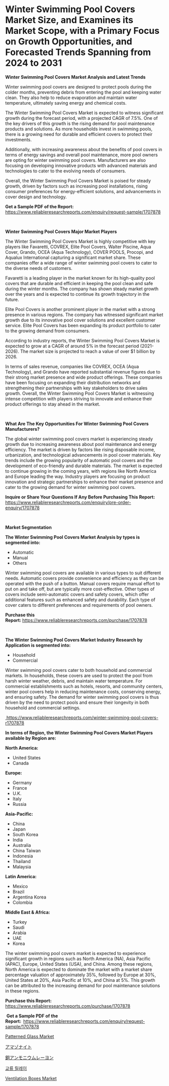 <p><h1>Winter Swimming Pool Covers Market Size, and Examines its Market Scope, with a Primary Focus on Growth Opportunities, and Forecasted Trends Spanning from 2024 to 2031</h1></p><p><strong>Winter Swimming Pool Covers Market Analysis and Latest Trends</strong></p>
<p><p>Winter swimming pool covers are designed to protect pools during the colder months, preventing debris from entering the pool and keeping water clean. They also help to reduce evaporation and maintain water temperature, ultimately saving energy and chemical costs.</p><p>The Winter Swimming Pool Covers Market is expected to witness significant growth during the forecast period, with a projected CAGR of 7.5%. One of the key drivers of this growth is the rising demand for pool maintenance products and solutions. As more households invest in swimming pools, there is a growing need for durable and efficient covers to protect their investments.</p><p>Additionally, with increasing awareness about the benefits of pool covers in terms of energy savings and overall pool maintenance, more pool owners are opting for winter swimming pool covers. Manufacturers are also focusing on developing innovative products with advanced materials and technologies to cater to the evolving needs of consumers.</p><p>Overall, the Winter Swimming Pool Covers Market is poised for steady growth, driven by factors such as increasing pool installations, rising consumer preferences for energy-efficient solutions, and advancements in cover design and technology.</p></p>
<p><strong>Get a Sample PDF of the Report:&nbsp;</strong> <a href="https://www.reliableresearchreports.com/enquiry/request-sample/1707878">https://www.reliableresearchreports.com/enquiry/request-sample/1707878</a></p>
<p>&nbsp;</p>
<p><strong>Winter Swimming Pool Covers Major Market Players</strong></p>
<p><p>The Winter Swimming Pool Covers Market is highly competitive with key players like Favaretti, COVREX, Elite Pool Covers, Walter Piscine, Aqua Cover, Grando, OCEA (Aqua Technology), COVER POOLS, Procopi, and Aqualux International capturing a significant market share. These companies offer a wide range of winter swimming pool covers to cater to the diverse needs of customers.</p><p>Favaretti is a leading player in the market known for its high-quality pool covers that are durable and efficient in keeping the pool clean and safe during the winter months. The company has shown steady market growth over the years and is expected to continue its growth trajectory in the future.</p><p>Elite Pool Covers is another prominent player in the market with a strong presence in various regions. The company has witnessed significant market growth due to its innovative pool cover solutions and excellent customer service. Elite Pool Covers has been expanding its product portfolio to cater to the growing demand from consumers.</p><p>According to industry reports, the Winter Swimming Pool Covers Market is expected to grow at a CAGR of around 5% in the forecast period (2021-2026). The market size is projected to reach a value of over $1 billion by 2026.</p><p>In terms of sales revenue, companies like COVREX, OCEA (Aqua Technology), and Grando have reported substantial revenue figures due to their strong market presence and wide product offerings. These companies have been focusing on expanding their distribution networks and strengthening their partnerships with key stakeholders to drive sales growth. Overall, the Winter Swimming Pool Covers Market is witnessing intense competition with players striving to innovate and enhance their product offerings to stay ahead in the market.</p></p>
<p>&nbsp;</p>
<p><strong>What Are The Key Opportunities For Winter Swimming Pool Covers Manufacturers?</strong></p>
<p><p>The global winter swimming pool covers market is experiencing steady growth due to increasing awareness about pool maintenance and energy efficiency. The market is driven by factors like rising disposable income, urbanization, and technological advancements in pool cover materials. Key trends include the growing popularity of automatic pool covers and the development of eco-friendly and durable materials. The market is expected to continue growing in the coming years, with regions like North America and Europe leading the way. Industry players are focusing on product innovation and strategic partnerships to enhance their market presence and cater to the growing demand for winter swimming pool covers.</p></p>
<p><strong>Inquire or Share Your Questions If Any Before Purchasing This Report:</strong> <a href="https://www.reliableresearchreports.com/enquiry/pre-order-enquiry/1707878">https://www.reliableresearchreports.com/enquiry/pre-order-enquiry/1707878</a></p>
<p>&nbsp;</p>
<p><strong>Market Segmentation</strong></p>
<p><strong>The Winter Swimming Pool Covers Market Analysis by types is segmented into:</strong></p>
<p><ul><li>Automatic</li><li>Manual</li><li>Others</li></ul></p>
<p><p>Winter swimming pool covers are available in various types to suit different needs. Automatic covers provide convenience and efficiency as they can be operated with the push of a button. Manual covers require manual effort to put on and take off, but are typically more cost-effective. Other types of covers include semi-automatic covers and safety covers, which offer additional features such as enhanced safety and durability. Each type of cover caters to different preferences and requirements of pool owners.</p></p>
<p><strong>Purchase this Report:&nbsp;</strong><a href="https://www.reliableresearchreports.com/purchase/1707878">https://www.reliableresearchreports.com/purchase/1707878</a></p>
<p>&nbsp;</p>
<p><strong>The Winter Swimming Pool Covers Market Industry Research by Application is segmented into:</strong></p>
<p><ul><li>Household</li><li>Commercial</li></ul></p>
<p><p>Winter swimming pool covers cater to both household and commercial markets. In households, these covers are used to protect the pool from harsh winter weather, debris, and maintain water temperature. For commercial establishments such as hotels, resorts, and community centers, winter pool covers help in reducing maintenance costs, conserving energy, and ensuring safety. The demand for winter swimming pool covers is thus driven by the need to protect pools and ensure their longevity in both household and commercial settings.</p></p>
<p><a href="https://www.reliableresearchreports.com/winter-swimming-pool-covers-r1707878">&nbsp;https://www.reliableresearchreports.com/winter-swimming-pool-covers-r1707878</a></p>
<p><strong>In terms of Region, the Winter Swimming Pool Covers Market Players available by Region are:</strong></p>
<p>
    <p> <strong> North America: </strong>
        <ul>
            <li>United States</li>
            <li>Canada</li>
        </ul>
        </p> 
    <p> <strong> Europe: </strong>
        <ul>
            <li>Germany</li>
            <li>France</li>
            <li>U.K.</li>
            <li>Italy</li>
            <li>Russia</li>
        </ul>
        </p> 
    <p> <strong> Asia-Pacific: </strong>
        <ul>
            <li>China</li>
            <li>Japan</li>
            <li>South Korea</li>
            <li>India</li>
            <li>Australia</li>
            <li>China Taiwan</li>
            <li>Indonesia</li>
            <li>Thailand</li>
            <li>Malaysia</li>
        </ul>
        </p> 
    <p> <strong> Latin America: </strong>
        <ul>
            <li>Mexico</li>
            <li>Brazil</li>
            <li>Argentina Korea</li>
            <li>Colombia</li>
        </ul>
        </p> 
    <p> <strong> Middle East & Africa: </strong>
        <ul>
            <li>Turkey</li>
            <li>Saudi</li>
            <li>Arabia</li>
            <li>UAE</li>
            <li>Korea</li>
        </ul>
    </p>
    </p>
<p><p>The winter swimming pool covers market is expected to experience significant growth in regions such as North America (NA), Asia Pacific (APAC), Europe, United States (USA), and China. Among these regions, North America is expected to dominate the market with a market share percentage valuation of approximately 35%, followed by Europe at 30%, United States at 20%, Asia Pacific at 10%, and China at 5%. This growth can be attributed to the increasing demand for pool maintenance solutions in these regions.</p></p>
<p><strong>Purchase this Report: </strong><a href="https://www.reliableresearchreports.com/purchase/1707878">https://www.reliableresearchreports.com/purchase/1707878</a></p>
<p>&nbsp;<strong>Get a Sample PDF of the Report:&nbsp;&nbsp;</strong><a href="https://www.reliableresearchreports.com/enquiry/request-sample/1707878">https://www.reliableresearchreports.com/enquiry/request-sample/1707878</a></p>
<p><strong></strong></p>
<p><p><a href="https://issuu.com/reportprime-2/docs/patterned-glass-market-size-2030.pptx">Patterned Glass Market</a></p><p><a href="https://github.com/dzy793153605/Market-Research-Report-List-1/blob/main/368258431106.md">アマゾナイト</a></p><p><a href="https://github.com/EthanMorar2011/Market-Research-Report-List-1/blob/main/719737531107.md">銅アンモニウムレーヨン</a></p><p><a href="https://github.com/WilburKihn5676/Market-Research-Report-List-1/blob/main/273864128533.md">교류 릴레이</a></p><p><a href="https://github.com/jj19131/Market-Research-Report-List-2/blob/main/ventilation-boxes-market.md">Ventilation Boxes Market</a></p></p>